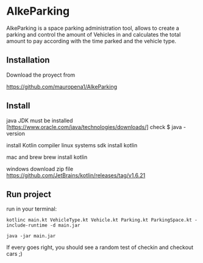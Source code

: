 # AlkeParking

AlkeParking is a space parking administration tool, allows to create a parking and control 
the amount of Vehicles in and calculates the total amount to pay according with the time parked and the vehicle type.

## Installation
Download the proyect from 

https://github.com/mauropena1/AlkeParking

## Install

java JDK must be installed
[https://www.oracle.com/java/technologies/downloads/]
check $ java -version

install Kotlin compiler 
linux systems
sdk install kotlin

mac and brew
brew install kotlin

windows
download zip file https://github.com/JetBrains/kotlin/releases/tag/v1.6.21

## Run project
run in your terminal: 
```
kotlinc main.kt VehicleType.kt Vehicle.kt Parking.kt ParkingSpace.kt -include-runtime -d main.jar

java -jar main.jar 
```
If every goes right, you should see a random test of checkin and checkout cars ;)
